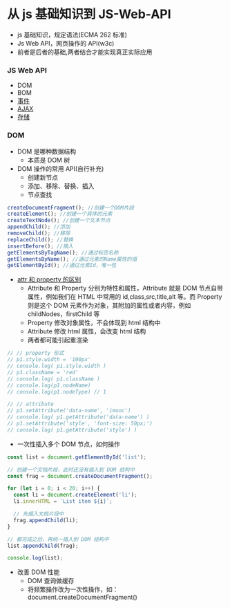 # 从 js 基础知识到 JS-Web-API

- js 基础知识，规定语法(ECMA 262 标准)
- Js Web API，网页操作的 API(w3c)
- 前者是后者的基础,两者结合才能实现真正实际应用

### JS Web API

- DOM
- BOM
- [事件](./事件.md)
- [AJAX](./http及ajax.md)
- [存储](./存储.md)

### DOM

- DOM 是哪种数据结构
  - 本质是 DOM 树
- DOM 操作的常用 API(自行补充)
  - 创建新节点
  - 添加、移除、替换、插入
  - 节点查找

```js
createDocumentFragment(); //创建一个DOM片段
createElement(); //创建一个具体的元素
createTextNode(); //创建一个文本节点
appendChild(); //添加
removeChild(); //移除
replaceChild(); //替换
insertBefore(); //插入
getElementsByTagName(); //通过标签名称
getElementsByName(); //通过元素的Name属性的值
getElementById(); //通过元素Id，唯一性
```

- [attr 和 property 的区别](https://www.cnblogs.com/elcarim5efil/p/4698980.html)
  - Attribute 和 Property 分别为特性和属性，Attribute 就是 DOM 节点自带属性，例如我们在 HTML 中常用的 id,class,src,title,alt 等。而 Property 则是这个 DOM 元素作为对象，其附加的属性或者内容，例如 childNodes，firstChild 等
  - Property 修改对象属性，不会体现到 html 结构中
  - Attribute 修改 html 属性，会改变 html 结构
  - 两者都可能引起重渲染

```js
// // property 形式
// p1.style.width = '100px'
// console.log( p1.style.width )
// p1.className = 'red'
// console.log( p1.className )
// console.log(p1.nodeName)
// console.log(p1.nodeType) // 1

// // attribute
// p1.setAttribute('data-name', 'imooc')
// console.log( p1.getAttribute('data-name') )
// p1.setAttribute('style', 'font-size: 50px;')
// console.log( p1.getAttribute('style') )
```

- 一次性插入多个 DOM 节点，如何操作

```js
const list = document.getElementById('list');

// 创建一个文档片段，此时还没有插入到 DOM 结构中
const frag = document.createDocumentFragment();

for (let i = 0; i < 20; i++) {
  const li = document.createElement('li');
  li.innerHTML = `List item ${i}`;

  // 先插入文档片段中
  frag.appendChild(li);
}

// 都完成之后，再统一插入到 DOM 结构中
list.appendChild(frag);

console.log(list);
```

- 改善 DOM 性能
  - DOM 查询做缓存
  - 将频繁操作改为一次性操作，如：document.createDocumentFragment()
